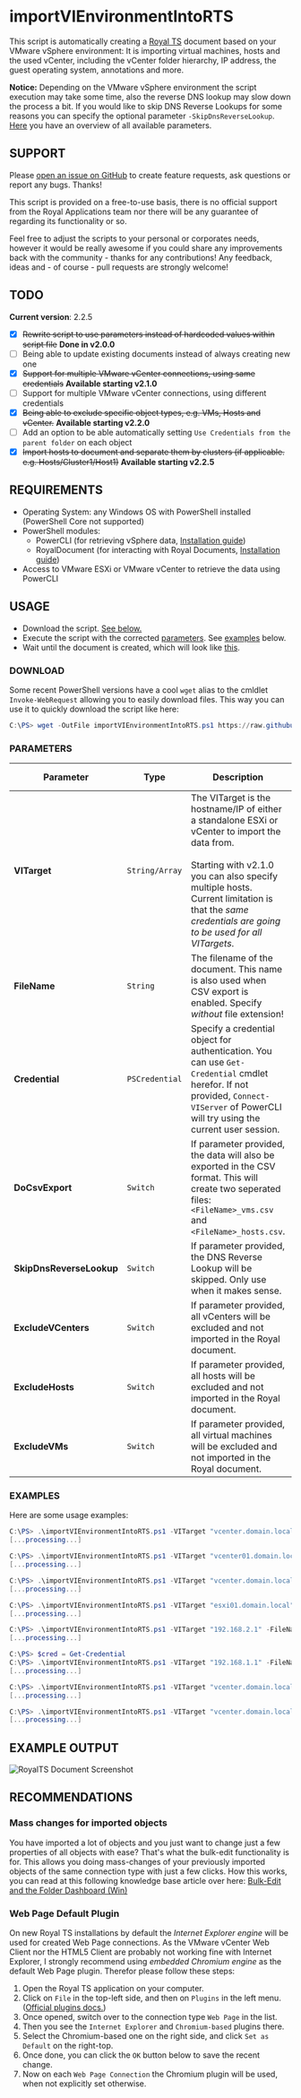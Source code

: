 # importVIEnvironmentIntoRTS

This script is automatically creating a [Royal TS](https://royalapplications.com/ts/win/features) document based on your VMware vSphere environment: It is importing virtual machines, hosts and the used vCenter, including the vCenter folder hierarchy, IP address, the guest operating system, annotations and more.

**Notice:** Depending on the VMware vSphere environment the script execution may take some time, also the reverse DNS lookup may slow down the process a bit. If you would like to skip DNS Reverse Lookups for some reasons you can specify the optional parameter `-SkipDnsReverseLookup`. [Here](#parameters) you have an overview of all available parameters.

## SUPPORT

Please [open an issue on GitHub](https://github.com/patschi/royalts-scripts/issues) to create feature requests, ask questions or report any bugs. Thanks!

This script is provided on a free-to-use basis, there is no official support from the Royal Applications team nor there will be any guarantee of regarding its functionality or so.

Feel free to adjust the scripts to your personal or corporates needs, however it would be really awesome if you could share any improvements back with the community - thanks for any contributions! Any feedback, ideas and - of course - pull requests are strongly welcome!

## TODO

**Current version**: 2.2.5

- [x] ~~Rewrite script to use parameters instead of hardcoded values within script file~~ **Done in v2.0.0**
- [ ] Being able to update existing documents instead of always creating new one
- [x] ~~Support for multiple VMware vCenter connections, using same credentials~~ **Available starting v2.1.0**
- [ ] Support for multiple VMware vCenter connections, using different credentials
- [x] ~~Being able to exclude specific object types, e.g. VMs, Hosts and vCenter.~~ **Available starting v2.2.0**
- [ ] Add an option to be able automatically setting `Use Credentials from the parent folder` on each object
- [x] ~~Import hosts to document and separate them by clusters (if applicable. e.g. Hosts/Cluster1/Host1)~~ **Available starting v2.2.5**

## REQUIREMENTS

- Operating System: any Windows OS with PowerShell installed (PowerShell Core not supported)
- PowerShell modules:
  - PowerCLI (for retrieving vSphere data, [Installation guide](https://blogs.vmware.com/PowerCLI/2017/04/powercli-install-process-powershell-gallery.html))
  - RoyalDocument (for interacting with Royal Documents, [Installation guide](https://content.royalapplications.com/Help/RoyalTS/V4/index.html?scripting_gettingstarted.htm))
- Access to VMware ESXi or VMware vCenter to retrieve the data using PowerCLI

## USAGE

- Download the script. [See below.](#download)
- Execute the script with the corrected [parameters](#parameters). See [examples](#examples) below.
- Wait until the document is created, which will look like [this](#example-output).

### DOWNLOAD

Some recent PowerShell versions have a cool `wget` alias to the cmldlet `Invoke-WebRequest` allowing you to easily download files. This way you can use it to quickly download the script like here:

```powershell
C:\PS> wget -OutFile importVIEnvironmentIntoRTS.ps1 https://raw.githubusercontent.com/patschi/royalts-scripts/master/importVIEnvironmentIntoRTS/importVIEnvironmentIntoRTS.ps1
```

### PARAMETERS

| Parameter                 | Type           | Description | Required Version | Required   | Default   |
| ------------------------- | -------------- | ----------- | :--------------: | :--------: | :-------: |
| **VITarget**              | `String/Array` | The VITarget is the hostname/IP of either a standalone ESXi or vCenter to import the data from.<br/><br/>Starting with v2.1.0 you can also specify multiple hosts. Current limitation is that the _same credentials are going to be used for all VITargets_. | 2.0.0 | True | *None* |
| **FileName**              | `String`       | The filename of the document. This name is also used when CSV export is enabled. Specify *without* file extension! | 2.0.0 | False | *vmw_servers* |
| **Credential**            | `PSCredential` | Specify a credential object for authentication. You can use `Get-Credential` cmdlet herefor. If not provided, `Connect-VIServer` of PowerCLI will try using the current user session. | 2.0.0 | False | *None* |
| **DoCsvExport**           | `Switch`       | If parameter provided, the data will also be exported in the CSV format. This will create two seperated files: `<FileName>_vms.csv` and `<FileName>_hosts.csv`. | 2.0.0 | False | *False* |
| **SkipDnsReverseLookup**  | `Switch`       | If parameter provided, the DNS Reverse Lookup will be skipped. Only use when it makes sense. | 2.0.0 | False | *False* |
| **ExcludeVCenters**       | `Switch`       | If parameter provided, all vCenters will be excluded and not imported in the Royal document.| 2.2.0 | False | *False* |
| **ExcludeHosts**          | `Switch`       | If parameter provided, all hosts will be excluded and not imported in the Royal document.| 2.2.0 | False | *False* |
| **ExcludeVMs**            | `Switch`       | If parameter provided, all virtual machines will be excluded and not imported in the Royal document.| 2.2.0 | False | *False* |

### EXAMPLES

Here are some usage examples:

```powershell
C:\PS> .\importVIEnvironmentIntoRTS.ps1 -VITarget "vcenter.domain.local" -FileName "vi_servers"
[...processing...]

C:\PS> .\importVIEnvironmentIntoRTS.ps1 -VITarget "vcenter01.domain.local","vcenter02.domain.local" -FileName "vi_servers"
[...processing...]

C:\PS> .\importVIEnvironmentIntoRTS.ps1 -VITarget "vcenter.domain.local" -FileName "vi_servers" -DoCsvExport
[...processing...]

C:\PS> .\importVIEnvironmentIntoRTS.ps1 -VITarget "esxi01.domain.local","vcenter02.domain.local" -FileName "esxi_vms" -Credential (Get-Credential)
[...processing...]

C:\PS> .\importVIEnvironmentIntoRTS.ps1 -VITarget "192.168.2.1" -FileName "servers" -Credential (Get-Credential) -DoCsvExport -SkipDnsReverseLookup
[...processing...]

C:\PS> $cred = Get-Credential
C:\PS> .\importVIEnvironmentIntoRTS.ps1 -VITarget "192.168.1.1" -FileName "servers_IPonly" -Credential $cred -SkipDnsReverseLookup
[...processing...]

C:\PS> .\importVIEnvironmentIntoRTS.ps1 -VITarget "vcenter.domain.local" -ExcludeVCenters -ExcludeHosts
[...processing...]

C:\PS> .\importVIEnvironmentIntoRTS.ps1 -VITarget "vcenter.domain.local" -ExcludeVMs -SkipDnsReverseLookup
[...processing...]
```

## EXAMPLE OUTPUT

![RoyalTS Document Screenshot](https://raw.githubusercontent.com/patschi/royalts-scripts/master/screenshots/importVIEnvironmentIntoRTS-rtsdoc-1.png "Royal TS Document Screenshot")

## RECOMMENDATIONS

### Mass changes for imported objects

You have imported a lot of objects and you just want to change just a few properties of all objects with ease? That's what the bulk-edit functionality is for. This allows you doing mass-changes of your previously imported objects of the same connection type with just a few clicks. How this works, you can read at this following knowledge base article over here: [Bulk-Edit and the Folder Dashboard (Win)](https://www.royalapplications.com/go/kb-ts-win-bulkedit)

### Web Page Default Plugin

On new Royal TS installations by default the *Internet Explorer engine* will be used for created Web Page connections. As the VMware vCenter Web Client nor the HTML5 Client are probably not working fine with Internet Explorer, I strongly recommend using *embedded Chromium engine* as the default Web Page plugin. Therefor please follow these steps:

1. Open the Royal TS application on your computer.
2. Click on `File` in the top-left side, and then on `Plugins` in the left menu. ([Official plugins docs.](https://content.royalapplications.com/Help/RoyalTS/V4/index.html?introduction_plugins.htm))
3. Once opened, switch over to the connection type `Web Page` in the list.
4. Then you see the `Internet Explorer` and `Chromium-based` plugins there.
5. Select the Chromium-based one on the right side, and click `Set as Default` on the right-top.
6. Once done, you can click the `OK` button below to save the recent change.
7. Now on each `Web Page Connection` the Chromium plugin will be used, when not explicitly set otherwise.
